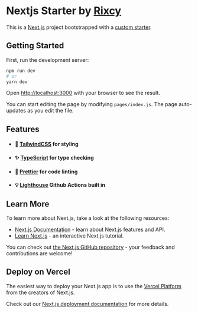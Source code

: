 # Nextjs Starter by [Rixcy](https://github.com/Rixcy)

This is a [Next.js](https://nextjs.org/) project bootstrapped with a
[custom starter](https://github.com/Rixcy/nextjs-starter).

## Getting Started

First, run the development server:

```bash
npm run dev
# or
yarn dev
```

Open [http://localhost:3000](http://localhost:3000) with your browser to see the result.

You can start editing the page by modifying `pages/index.js`. The page auto-updates as you edit the
file.

## Features

-   #### 🦄 [TailwindCSS](https://tailwindcss.com/) for styling
-   #### ✨ [TypeScript](https://www.typescriptlang.org/) for type checking
-   #### 💅 [Prettier](https://prettier.io/) for code linting
-   #### 💡 [Lighthouse](https://developers.google.com/web/tools/lighthouse/) Github Actions built in

## Learn More

To learn more about Next.js, take a look at the following resources:

-   [Next.js Documentation](https://nextjs.org/docs) - learn about Next.js features and API.
-   [Learn Next.js](https://nextjs.org/learn) - an interactive Next.js tutorial.

You can check out [the Next.js GitHub repository](https://github.com/vercel/next.js/) - your
feedback and contributions are welcome!

## Deploy on Vercel

The easiest way to deploy your Next.js app is to use the
[Vercel Platform](https://vercel.com/import?utm_medium=default-template&filter=next.js&utm_source=create-next-app&utm_campaign=create-next-app-readme)
from the creators of Next.js.

Check out our [Next.js deployment documentation](https://nextjs.org/docs/deployment) for more
details.
